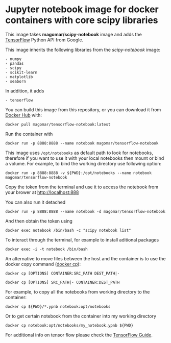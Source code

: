 # Jupyter notebook image for docker containers with core scipy libraries

This image takes **magomar/scipy-notebook** image and adds the [TensorFlow](https://www.tensorflow.org/) Python API from Google.

This image inherits the following libraries from the *scipy-notebook* image:

    - numpy
    - pandas
    - scipy
    - scikit-learn
    - matplotlib
    - seaborn

In addition, it adds

    - tensorflow

You can build this image from this repository, or you can download it from [Docker Hub](https://cloud.docker.com/u/magomar/repository/docker/magomar/tensorflow-notebook) with:

    docker pull magomar/tensorflow-notebook:latest

Run the container with

    docker run -p 8888:8888 --name notebook magomar/tensorflow-notebook

This image uses `/opt/notebooks` as default path to look for notebooks, therefore if you want to use it with your local notebooks then mount or bind a volume. For example, to bind the working directory use following option:

    docker run -p 8888:8888 -v ${PWD}:/opt/notebooks --name notebook magomar/tensorflow-notebook

Copy the token from the terminal and use it to access the notebook from your brower at <http://localhost:888>

You can also run it detached

    docker run -p 8888:8888 --name notebook -d magomar/tensorflow-notebook

And then obtain the token using

    docker exec notebook /bin/bash -c "scipy notebook list"

To interact through the terminal, for example to install aditional packages

    docker exec -i -t notebook /bin/bash

An alternative to move files between the host and the container is to use the docker copy command ([docker cp](https://docs.docker.com/engine/reference/commandline/cp/)):

    docker cp [OPTIONS] CONTAINER:SRC_PATH DEST_PATH|-

    docker cp [OPTIONS] SRC_PATH|- CONTAINER:DEST_PATH

For example, to copy all the notebooks from working directory to the container:

    docker cp ${PWD}/*.ypnb notebook:opt/notebooks

Or to get certain notebook from the container into my working directory

    docker cp notebook:opt/notebooks/my_notebook.ypnb ${PWD}

For additional info on tensor flow please check the [TensorFlow Guide](https://www.tensorflow.org/guide).